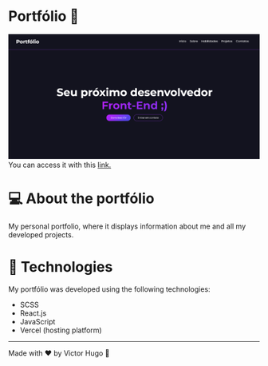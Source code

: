 # Portfólio 💼

![Alt text](src/assets/readme/portfolio.png)
You can access it with this [link.](https://updated-portfolio-project.vercel.app/)

# 💻 About the portfólio

My personal portfolio, where it displays information about me and all my developed projects.

# 🚀 Technologies

My portfólio was developed using the following technologies:

- SCSS
- React.js
- JavaScript
- Vercel (hosting platform)

<hr>

Made with ❤️ by Victor Hugo 👋
